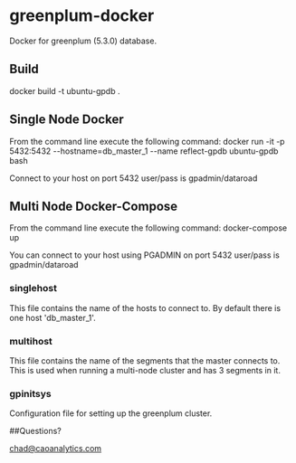 # greenplum-docker
Docker for greenplum (5.3.0) database.

## Build
docker build -t ubuntu-gpdb .

## Single Node Docker

From the command line execute the following command:
docker run -it -p 5432:5432 --hostname=db_master_1  --name reflect-gpdb ubuntu-gpdb bash

Connect to your host on port 5432 user/pass is gpadmin/dataroad


## Multi Node Docker-Compose
From the command line execute the following command: docker-compose up

You can connect to your host using PGADMIN on port 5432 user/pass is gpadmin/dataroad



### singlehost
This file contains the name of the hosts to connect to. By default there is one host 'db_master_1'.

### multihost
This file contains the name of the segments that the master connects to. This is used when running a multi-node cluster  and has 3 segments in it.

###  gpinitsys
Configuration file for setting up the greenplum cluster.


##Questions?

chad@caoanalytics.com



